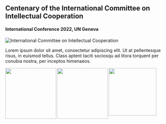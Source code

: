 ## Centenary of the International Committee on Intellectual Cooperation
#### International Conference 2022, UN Geneva

![International Committee on Intellectual Cooperation](https://raw.githubusercontent.com/grandjeanmartin/intellectualcooperation/gh-pages/images/intellectualcooperationconference2022.png)

Lorem ipsum dolor sit amet, consectetur adipiscing elit. Ut at pellentesque risus, in euismod tellus. Class aptent taciti sociosqu ad litora torquent per conubia nostra, per inceptos himenaeos.

<a href="https://www.ungeneva.org/en/knowledge/archives"><img src="https://raw.githubusercontent.com/grandjeanmartin/intellectualcooperation/gh-pages/images/UNOG_archives.png" width="160" align="left">
<a href="http://www.snf.ch/en/Pages/default.aspx"><img src="https://raw.githubusercontent.com/grandjeanmartin/intellectualcooperation/gh-pages/images/SwissNationalScienceFoundation.png" width="160" align="left">
<a href="https://www.unil.ch/hist/home.html"><img src="https://raw.githubusercontent.com/grandjeanmartin/intellectualcooperation/gh-pages/images/UNIL_hist.png" width="150" align="left"> 
